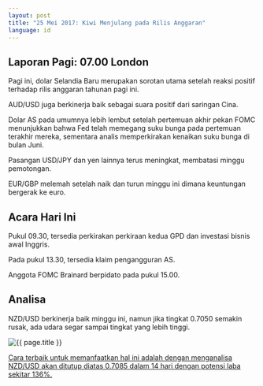 ```yaml
---
layout: post
title: "25 Mei 2017: Kiwi Menjulang pada Rilis Anggaran"
language: id
---
```

## Laporan Pagi: 07.00 London

Pagi ini, dolar Selandia Baru merupakan sorotan utama setelah reaksi positif terhadap rilis anggaran tahunan pagi ini.

AUD/USD juga berkinerja baik sebagai suara positif dari saringan Cina.

Dolar AS pada umumnya lebih lembut setelah pertemuan akhir pekan FOMC menunjukkan bahwa Fed telah memegang suku bunga pada pertemuan terakhir mereka, sementara analis memperkirakan kenaikan suku bunga di bulan Juni.

Pasangan USD/JPY dan yen lainnya terus meningkat, membatasi minggu pemotongan.

EUR/GBP melemah setelah naik dan turun minggu ini dimana keuntungan bergerak ke euro.

## Acara Hari Ini

Pukul 09.30, tersedia perkirakan perkiraan kedua GPD dan investasi bisnis awal Inggris.

Pada pukul 13.30, tersedia klaim pengangguran AS.

Anggota FOMC Brainard berpidato pada pukul 15.00.

## Analisa

NZD/USD berkinerja baik minggu ini, namun jika tingkat 0.7050 semakin rusak, ada udara segar sampai tingkat yang lebih tinggi.

<img src="{{ site.url }}/images/id-25-may-17.png" alt="{{ page.title }}" title="{{ page.title }}">

<a href="%LINK%%?currency=USD& market=forex&underlying=frxNZDUSD&formname=higherlower&duration_amount=14&duration_units=d&amount=10&amount_type=payout&expiry_type=duration&barrier=0.7085" target="_blank">Cara terbaik untuk memanfaatkan hal ini adalah dengan menganalisa NZD/USD akan ditutup diatas 0.7085 dalam 14 hari dengan potensi laba sekitar 136%.</a>